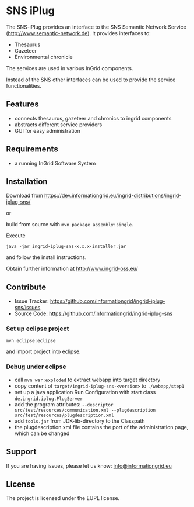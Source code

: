 SNS iPlug
========

The SNS-iPlug provides an interface to the SNS Semantic Network Service (http://www.semantic-network.de). It provides interfaces to:

- Thesaurus
- Gazeteer
- Environmental chronicle
 
The services are used in various InGrid components.

Instead of the SNS other interfaces can be used to provide the service functionalities.


Features
--------

- connects thesaurus, gazeteer and chronics to ingrid components
- abstracts different service providers
- GUI for easy administration


Requirements
-------------

- a running InGrid Software System

Installation
------------

Download from https://dev.informationgrid.eu/ingrid-distributions/ingrid-iplug-sns/
 
or

build from source with `mvn package assembly:single`.

Execute

```
java -jar ingrid-iplug-sns-x.x.x-installer.jar
```

and follow the install instructions.

Obtain further information at http://www.ingrid-oss.eu/


Contribute
----------

- Issue Tracker: https://github.com/informationgrid/ingrid-iplug-sns/issues
- Source Code: https://github.com/informationgrid/ingrid-iplug-sns
 
### Set up eclipse project

```
mvn eclipse:eclipse
```

and import project into eclipse.

### Debug under eclipse

- call `mvn war:exploded` to extract webapp into target directory
- copy content of `target/ingrid-iplug-sns-<version>` to `./webapp/step1`
- set up a java application Run Configuration with start class `de.ingrid.iplug.PlugServer`
- add the program attributes: `--descriptor src/test/resources/communication.xml --plugdescription src/test/resources/plugdescription.xml`
- add `tools.jar` from JDK-lib-directory to the Classpath
- the plugdescription.xml file contains the port of the administration page, which can be changed

Support
-------

If you are having issues, please let us know: info@informationgrid.eu

License
-------

The project is licensed under the EUPL license.
